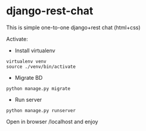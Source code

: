 # django-rest-chat

This is simple one-to-one django+rest chat (html+css)

Activate:

* Install virtualenv
```
virtualenv venv
source ./venv/bin/activate
```

* Migrate BD
```
python manage.py migrate
```

* Run server
```
python manage.py runserver
```

Open in browser /localhost and enjoy
